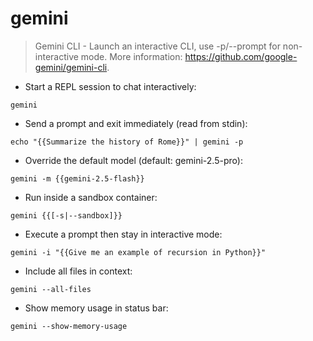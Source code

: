 # gemini

> Gemini CLI - Launch an interactive CLI, use -p/--prompt for non-interactive mode.
> More information: <https://github.com/google-gemini/gemini-cli>.

- Start a REPL session to chat interactively:

`gemini`

- Send a prompt and exit immediately (read from stdin):

`echo "{{Summarize the history of Rome}}" | gemini -p`

- Override the default model (default: gemini-2.5-pro):

`gemini -m {{gemini-2.5-flash}}`

- Run inside a sandbox container:

`gemini {{[-s|--sandbox]}}`

- Execute a prompt then stay in interactive mode:

`gemini -i "{{Give me an example of recursion in Python}}"`

- Include all files in context:

`gemini --all-files`

- Show memory usage in status bar:

`gemini --show-memory-usage`
